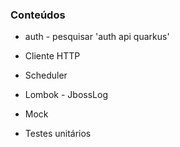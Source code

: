 ### Conteúdos

- auth - pesquisar 'auth api quarkus'   
- Cliente HTTP
- Scheduler
- Lombok - JbossLog
- Mock

- Testes unitários
